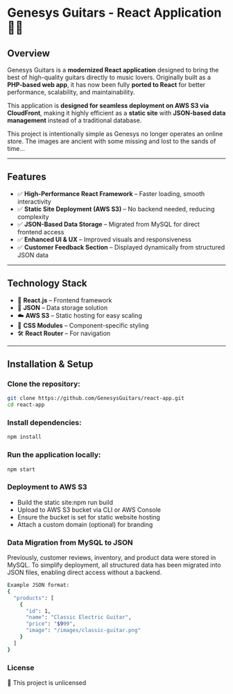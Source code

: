 # **Genesys Guitars - React Application** 🎸🚀

## **Overview**
Genesys Guitars is a **modernized React application** designed to bring the best of high-quality guitars directly to music lovers. Originally built as a **PHP-based web app**, it has now been fully **ported to React** for better performance, scalability, and maintainability.

This application is **designed for seamless deployment on AWS S3 via CloudFront**, making it highly efficient as a **static site** with **JSON-based data management** instead of a traditional database.

This project is intentionally simple as Genesys no longer operates an online store. The images are ancient with some missing and lost to the sands of time...

---

## **Features**
- ✅ **High-Performance React Framework** – Faster loading, smooth interactivity  
- ✅ **Static Site Deployment (AWS S3)** – No backend needed, reducing complexity  
- ✅ **JSON-Based Data Storage** – Migrated from MySQL for direct frontend access  
- ✅ **Enhanced UI & UX** – Improved visuals and responsiveness  
- ✅ **Customer Feedback Section** – Displayed dynamically from structured JSON data  

---

## **Technology Stack**
- 🚀 **React.js** – Frontend framework  
- 📜 **JSON** – Data storage solution  
- ☁️ **AWS S3** – Static hosting for easy scaling  
- 🎨 **CSS Modules** – Component-specific styling  
- 🛠️ **React Router** – For navigation  

---

## **Installation & Setup**

### Clone the repository:
```sh
git clone https://github.com/GenesysGuitars/react-app.git
cd react-app
```

### Install dependencies:
```sh
npm install
```

### Run the application locally:
```sh
npm start
```


### Deployment to AWS S3
- Build the static site:npm run build
- Upload to AWS S3 bucket via CLI or AWS Console
- Ensure the bucket is set for static website hosting
- Attach a custom domain (optional) for branding

### Data Migration from MySQL to JSON
Previously, customer reviews, inventory, and product data were stored in MySQL. To simplify deployment, all structured data has been migrated into JSON files, enabling direct access without a backend.

```sh
Example JSON format:
{
  "products": [
    {
      "id": 1,
      "name": "Classic Electric Guitar",
      "price": "$999",
      "image": "/images/classic-guitar.png"
    }
  ]
}
```

### License
📜 This project is unlicensed

